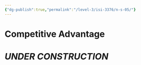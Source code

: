 ```yaml
---
{"dg-publish":true,"permalink":"/level-3/isi-3376/n-s-05/"}
---
```



# Competitive Advantage


# ***UNDER CONSTRUCTION***

